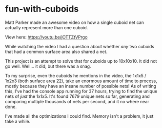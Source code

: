 # fun-with-cuboids

Matt Parker made an awesome video on how a single cuboid net can actually represent more than one cuboid.

View here: https://youtu.be/jOTTZtVPrgo

While watching the video I had a question about whether _any_ two cuboids that had a common surface area also shared a net.

This project is an attempt to solve that for cuboids up to 10x10x10.  It did not go well.  Well... it did, but there was a snag.

To my surprise, even the cuboids he mentions in the video, the 1x1x5 / 1x2x3 (both surface area 22), take an enormous amount of time to process, mostly because they have an insane number of possible nets!  As of writing this, I've had the console app running for 37 hours, trying to find the unique nets of _just_ the 1x1x5.  It's found 7679 unique nets so far, generating and comparing multiple thousands of nets per second, and it no where near done.

I've made all the optimizations I could find.  Memory isn't a problem, it just take a while.